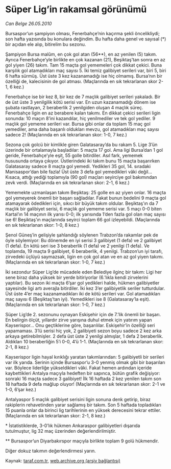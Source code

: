 # Süper Lig’in rakamsal görünümü 

*Can Belge 26.05.2010*

<div class="yazi"><p>Bursaspor’un şampiyon olması, Fenerbahçe’nin kaçırma şekli öncelikliydi; son hafta yazısında bu konulara değindim. Bu hafta daha genel ve sayısal (*) bir açıdan ele alıp, bitirelim bu sezonu. </p>
<p>Şampiyon Bursa malûm, en çok gol atan (56**), en az yenilen (5) takım. Ayrıca Fenerbahçe’yle birlikte en çok kazanan (21), Beşiktaş’tan sonra en az gol yiyen (26) takım. Tam 15 maçta gol yememeleri çok dikkat çekici. Buna karşılık gol atamadıkları maç sayısı 5. İki temiz galibiyet serileri var, biri 5, biri 6 hafta sürmüş. Üst üste 3 kez kazanamadığı ise hiç olmamış. Bursa’nın bir özelliği de, kalecisinin de gol atması. (Maçlarında en sık tekrarlanan skor 2-1, 6 kez.) </p>
<p>Fenerbahçe ise bir kez 8, bir kez de 7 maçlık galibiyet serileri yakaladı. Bir de üst üste 3 yenilgilik kötü serisi var. En uzun kazanamadığı dönem ise şubata rastlayan, 2 beraberlik 2 yenilgiden oluşan 4 maçlık süreç. Fenerbahçe ligin en az berabere kalan takımı. En dikkat çekici serileri ligin sonunda: 10 maçın 8’ini kazandılar, hiç yenilmediler ve tek gol yediler. 9 maçlık gol yememe serileri var. Bursa gibi onlar da toplam 15 maç gol yemediler, ama daha başarılı oldukları mevzu, gol atamadıkları maç sayısı sadece 2! (Maçlarında en sık tekrarlanan skor: 1-0, 7 kez.) </p>
<p>Sezona çok golcü bir kimlikle giren Galatasaray’da bu rakam 5. Lige 3’ün üzerinde bir ortalamayla başladılar: 5 maçta 17 gol. Ama ligi Bursa’dan 1 gol geride, Fenerbahçe’yle eşit, 55 golle bitirdiler. Asıl fark, yememek hususunda ortaya çıkıyor. Üstlerindeki iki takım bunu 15 maçta başarırken Galatasaray sadece 8 maçta gol yemedi. Yedikleri 35 gol, 14. sıradaki Manisaspor’dan bile fazla! Üst üste 3 defa gol yemedikleri vâki değil... Kısaca, attığı yediği toplamıyla (90 gol) maçları seyirciye gol bakımından zevk verdi. (Maçlarında en sık tekrarlanan skor: 2-1, 6 kez.)</p>
<p>Yememekte uzmanlaşan takım Beşiktaş: 25 golle en az yiyen onlar. 16 maçta gol yemeyerek önemli bir başarı sağladılar. Fakat bunun bedelini 9 maçta gol atamayarak ödedikleri için, sıkıcı bir büyük takım oldular. Beşiktaş’ın da 7 maçlık bir galibiyet serisi, 6 maçlık gol yememe serisi var. 5 maçı 0-0 biten Kartal’ın 14 maçının ilk yarısı 0-0; ilk yarısında 1’den fazla gol olan maç sayısı ise 6! Beşiktaş’ın maçlarında seyirci toplam 66 gol izleyebildi. (Maçlarında en sık tekrarlanan skor: 1-0, 8 kez.) </p>
<p>Şenol Güneş’in gelişiyle şahlandığı söylenen Trabzon’da rakamlar pek de öyle söylemiyor: Bu dönemde en iyi serisi 3 galibiyet (1 defa) ve 2 galibiyet (1 defa). En kötü seri ise 3 beraberlik (1 defa) ve 2 yenilgi (1 defa). Ve toplamda, 19 maçta 9 galibiyet, 6 beraberlik, 4 yenilgi. Trabzon’un iyi tarafı, zirvedeki üçlüyü saymazsak, ligin en çok gol atan ve en az gol yiyen takımı. (Maçlarında en sık tekrarlanan skor: 1-0, 7 kez.) </p>
<p>İki sezondur Süper Lig’de mücadele eden Belediye ilginç bir takım: Ligi her sene biraz daha yüksek bir yerde bitiriyorlar (6.’lıkla kendi zirvelerini yaptılar). Bu sezon iki maçta 6’şar gol yedikleri halde, hükmen galibiyetler sayesinde ligi artı averajla bitirdiler. İki kez 3’er galibiyetlik seriler tutturdular. Üst üste 4’er maç kazanamadıkları iki de kötü serileri var. Gol atamadıkları maç sayısı 6 (Beşiktaş’tan iyi). Yemedikleri ise 8 (Galatasaray’la eşit). (Maçlarında en sık tekrarlanan skor: 1-0, 7 kez.) </p>
<p>Süper Lig’de 2. sezonunu oynayan Eskişehir için de 7.’lik önemli bir başarı. En belirgin ölçüt, yıllardır zirve yarışına duhul etmek için yatırım yapan Kayserispor... Onu geçtiklerine göre, başarılılar. Eskişehir’in özelliği seri yapamaması. 3’lü serisi hiç yok, 2 galibiyeti sezon boyu sadece 2 kez arka arkaya getirebilmişler. 2 defa üst üste 2 yenilgi almışlar, 1 defa 2 beraberlik. Aldıkları 10 beraberliğin 5’i 0-0, 4’ü 1-1. (Maçlarında en sık tekrarlanan skor: 2-1, 8 kez.) </p>
<p>Kayserispor ligin hayal kırıklığı yaratan takımlarından: 5 galibiyetli bir serileri var ilk yarıda. Serinin içinde Bursaspor’u 3-0 yenmiş olmak gibi bir başarıları var. Böylece liderliğe yükseldikleri vâki. Fakat hemen ardından içeride kaybettikleri Antalya maçıyla hedeften bir sapınca, bütün grafik değişiyor: sonraki 16 maçta sadece 3 galibiyet! İlk 16 haftada 2 kez yenilen takım son 18 haftada 9 defa mağlup oluyor! (Maçlarında en sık tekrarlanan skor: 2-1 ve 1-0, 6’şar kez.) </p>
<p>Antalyaspor 5 maçlık galibiyet serisini ligin sonuna denk getirip, biraz rakiplerin rehavetinden yarar sağlamış bir takım. Son 5 haftada topladıkları 15 puanla onlar da birinci lig tarihlerinin en yüksek derecesini tekrar ettiler. (Maçlarında en sık tekrarlanan skor: 2-1, 8 kez.) </p>
<p>* İstatistiklerde, 3-0’lık hükmen Ankaraspor galibiyetleri dışarıda tutulmuştur, lig 32 maç üzerinden değerlendirilmiştir.</p>
<p>** Bursaspor’un Diyarbakırspor maçıyla birlikte toplam 9 golü hükmendir.</p>
<p>Diğer dokuz takımın değerlendirmesi yarın. </p></div>

Kaynak: [taraf.com.tr](http://www.taraf.com.tr:80/can-belge/makale-super-lig-in-rakamsal-gorunumu.htm), [web.archive.org (arşiv bağlantısı)](http://web.archive.org/web/20100528003539/http://www.taraf.com.tr:80/can-belge/makale-super-lig-in-rakamsal-gorunumu.htm)
